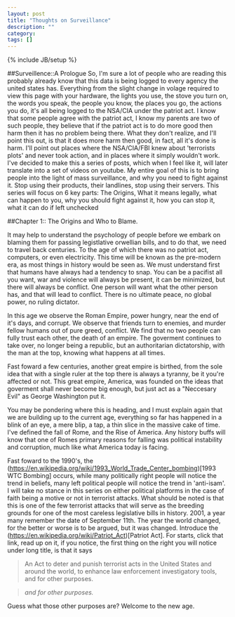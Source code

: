 ```yaml
---
layout: post
title: "Thoughts on Surveillance"
description: ""
category: 
tags: []
---
```

{% include JB/setup %}

##Surveillence::A Prologue
So, I'm sure a lot of people who are reading this probably already know that this data is being logged to every agency the united states has. Everything from the slight change in volage required to view this page with your hardware, the lights you use, the stove you turn on, the words you speak, the people you know, the places you go, the actions you do, it's all being logged to the NSA/CIA under the patriot act. I know that some people agree with the patriot act, I know my parents are two of such people, they believe that if the patriot act is to do more good then harm then it has no problem being there. What they don't realize, and I'll point this out, is that it does more harm then good, in fact, all it's done is harm. I'll point out places where the NSA/CIA/FBI knew about 'terrorists plots' and never took action, and in places where it simply wouldn't work. I've decided to make this a series of posts, which when I feel like it, will later translate into a set of videos on youtube. My entire goal of this is to bring people into the light of mass surveillance, and why you need to fight against it. Stop using their products, their landlines, stop using their servers. This series will focus on 6 key parts: The Origins, What it means legally, what can happen to you, why you should fight against it, how you can stop it, what it can do if left unchecked


##Chapter 1:: The Origins and Who to Blame.

It may help to understand the psychology of people before we embark on blaming them for passing legistlative orwellian bills, and to do that, we need to travel back centuries. To the age of which there was no patriot act, computers, or even electricity. This time will be known as the pre-modern era, as most things in history would be seen as. We must understand first that humans have always had a tendency to snap. You can be a pacifist all you want, war and violence will always be present, it can be minimized, but there will always be conflict. One person will want what the other person has, and that will lead to conflict. There is no ultimate peace, no global power, no ruling dictator. 

In this age we observe the Roman Empire, power hungry, near the end of it's days, and corrupt. We observe that friends turn to enemies, and murder fellow humans out of pure greed, conflict. We find that no two people can fully trust each other, the death of an empire. The goverment continues to take over, no longer being a republic, but an authoritarian dictatorship, with the man at the top, knowing what happens at all times. 

Fast foward a few centuries, another great empire is birthed, from the sole idea that with a single ruler at the top there is always a tyranny, be it you're affected or not. This great empire, America, was founded on the ideas that goverment shall never become big enough, but just act as a "Neccesary Evil" as George Washington put it.

You may be pondering where this is heading, and I must explain again that we are building up to the current age, everything so far has happened in a blink of an eye, a mere blip, a tap, a thin slice in the massive cake of time. I've defined the fall of Rome, and the Rise of America. Any history buffs will know that one of Romes primary reasons for falling was political instability and corruption, much like what America today is facing. 

Fast foward to the 1990's, the (https://en.wikipedia.org/wiki/1993_World_Trade_Center_bombing)[1993 WTC Bombing]
occurs, while many politically right people will notice the trend in beliefs, many left political people will notice the trend in 'anti-isam'. I will take no stance in this series on either political platforms in the case of faith being a motive or not in terrorist attacks. What should be noted is that this is one of the few terrorist attacks that will serve as the breeding grounds for one of the most careless legislative bills in history. 
2001, a year many remember the date of September 11th. The year the world changed, for the better or worse is to be argued, but it was changed. Introduce the (https://en.wikipedia.org/wiki/Patriot_Act)[Patriot Act]. For starts, click that link, read up on it, if you notice, the first thing on the right you will notice under long title, is that it says
>An Act to deter and punish terrorist acts in the United States and around the world, to enhance law enforcement investigatory tools, and for other purposes.

>*and for other purposes.*

Guess what those other purposes are? Welcome to the new age.

